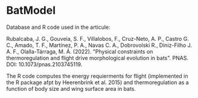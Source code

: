 # BatModel
Database and R code used in the articule:

Rubalcaba, J. G., Gouveia, S. F., Villalobos, F., Cruz-Neto, A. P., Castro G. C., Amado, T. F., Martínez, P. A., Navas C. A., Dobrovolski R., Diniz-Filho J. A. F., Olalla-Tárraga, M. Á. (2022). "Physical constraints on thermoregulation and flight drive morphological evolution in bats". PNAS. DOI: 10.1073/pnas.2103745119.

The R code computes the energy requierments for flight (implemented in the R package afpt by Heerenbrink et al. 2015) and thermoregulation as a function of body size and wing surface area in bats. 
